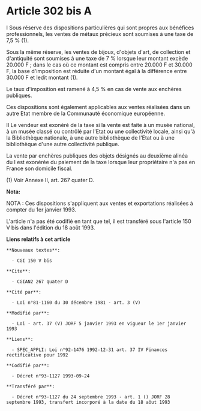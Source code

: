 # Article 302 bis A

I Sous réserve des dispositions particulières qui sont propres aux bénéfices professionnels, les ventes de métaux précieux
sont soumises à une taxe de 7,5 % (1).

Sous la même réserve, les ventes de bijoux, d'objets d'art, de collection et d'antiquité sont soumises à une taxe de 7 %
lorsque leur montant excède 20.000 F ; dans le cas où ce montant est compris entre 20.000 F et 30.000 F, la base d'imposition
est réduite d'un montant égal à la différence entre 30.000 F et ledit montant (1).

Le taux d'imposition est ramené à 4,5 % en cas de vente aux enchères publiques.

Ces dispositions sont également applicables aux ventes réalisées dans un autre Etat membre de la Communauté économique
européenne.

II Le vendeur est exonéré de la taxe si la vente est faite à un musée national, à un musée classé ou contrôlé par l'Etat ou
une collectivité locale, ainsi qu'à la Bibliothèque nationale, à une autre bibliothèque de l'Etat ou à une bibliothèque d'une
autre collectivité publique.

La vente par enchères publiques des objets désignés au deuxième alinéa du I est exonérée du paiement de la taxe lorsque leur
propriétaire n'a pas en France son domicile fiscal.

(1) Voir Annexe II, art. 267 quater D.

**Nota:**

NOTA : Ces dispositions s'appliquent aux ventes et exportations réalisées à compter du 1er janvier 1993.

L'article n'a pas été codifié en tant que tel, il est transféré sous l'article 150 V bis dans l'édition du 18 août 1993.

**Liens relatifs à cet article**

	**Nouveaux textes**:

	  - CGI 150 V bis

	**Cite**:

	  - CGIAN2 267 quater D

	**Cité par**:

	  - Loi n°81-1160 du 30 décembre 1981 - art. 3 (V)

	**Modifié par**:

	  - Loi - art. 37 (V) JORF 5 janvier 1993 en vigueur le 1er janvier 1993

	**Liens**:

	  - SPEC_APPLI: Loi n°92-1476 1992-12-31 art. 37 IV Finances rectificative pour 1992

	**Codifié par**:

	  - Décret n°93-1127 1993-09-24

	**Transféré par**:

	  - Décret n°93-1127 du 24 septembre 1993 - art. 1 () JORF 28 septembre 1993, transfert incorporé à la date du 18 aôut 1993
